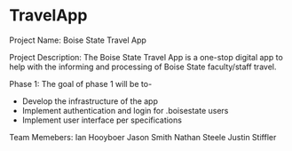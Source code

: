 # TravelApp
Project Name: Boise State Travel App

Project Description:
The Boise State Travel App is a one-stop digital app to help with the informing and processing of Boise State
faculty/staff travel.

Phase 1: The goal of phase 1 will be to-
- Develop the infrastructure of the app
- Implement authentication and login for .boisestate users
- Implement user interface per specifications

Team Memebers:
 Ian Hooyboer
 Jason Smith
 Nathan Steele
 Justin Stiffler